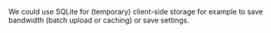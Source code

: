 We could use SQLite for (temporary) client-side storage for example to save bandwidth (batch upload or caching) or save settings.
